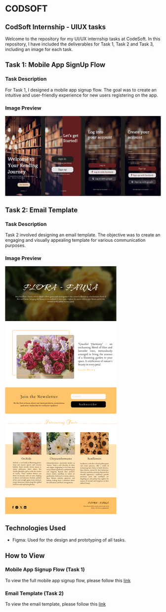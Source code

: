 # CODSOFT

## CodSoft Internship - UIUX tasks

Welcome to the repository for my UI/UX internship tasks at CodeSoft. In this repository, I have included the deliverables for Task 1, Task 2 and Task 3, including an image for each task.

## Task 1: Mobile App SignUp Flow

### Task Description
For Task 1, I designed a mobile app signup flow. The goal was to create an intuitive and user-friendly experience for new users registering on the app.

### Image Preview
![Task 1 Image](./task-1/Mobile-App.jpg)

## Task 2: Email Template

### Task Description
Task 2 involved designing an email template. The objective was to create an engaging and visually appealing template for various communication purposes.

### Image Preview
![Task 2 Image](./task-2/Email%20Template.png)

## Technologies Used
- Figma: Used for the design and prototyping of all tasks.

## How to View

### Mobile App Signup Flow (Task 1)
To view the full mobile app signup flow, please follow this [link](https://www.figma.com/proto/hsf7h2F8RpR3RqxOKCyzPs/Mobile-App?page-id=0%3A1&type=design&node-id=2-9&viewport=244%2C303%2C0.47&t=aRyiKQ62mV9MkJg8-1&scaling=scale-down&starting-point-node-id=2%3A9&mode=design)

### Email Template (Task 2)
To view the email template, please follow this [link](https://www.figma.com/proto/AFfv6JIIcgYOclNWrQEcUF/Email-Template?page-id=0%3A1&type=design&node-id=3-4&viewport=503%2C-724%2C1.5&t=S0ymZJesrpWCJRoa-1&scaling=scale-down&mode=design)
